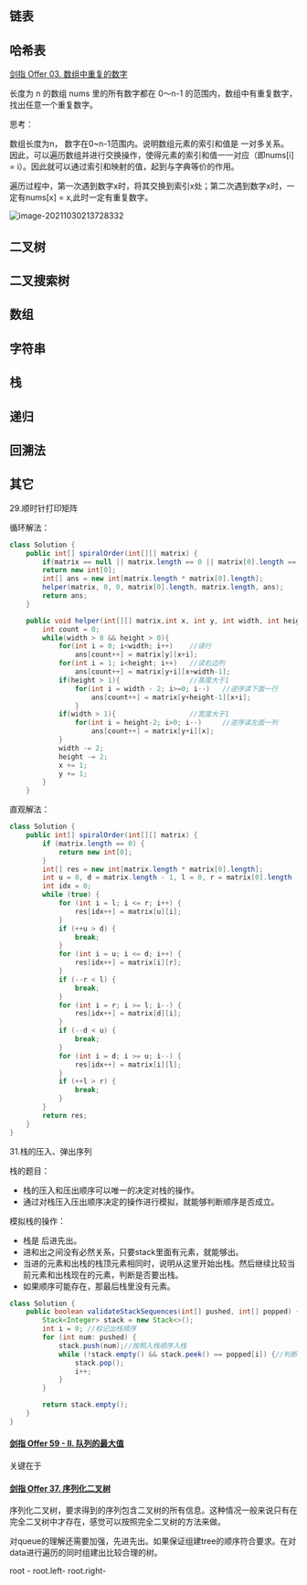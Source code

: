 ## 链表



## 哈希表

[剑指 Offer 03. 数组中重复的数字](https://leetcode-cn.com/problems/shu-zu-zhong-zhong-fu-de-shu-zi-lcof)

长度为 n 的数组 nums 里的所有数字都在 0～n-1 的范围内，数组中有重复数字，找出任意一个重复数字。

思考：

数组长度为n， 数字在0~n-1范围内。说明数组元素的索引和值是 一对多关系。 因此，可以遍历数组并进行交换操作，使得元素的索引和值一一对应（即nums[i] = i）。因此就可以通过索引和映射的值，起到与字典等价的作用。

遍历过程中，第一次遇到数字x时，将其交换到索引x处；第二次遇到数字x时，一定有nums[x] = x,此时一定有重复数字。

![image-20211030213728332](C:\Users\Mrcao\AppData\Roaming\Typora\typora-user-images\image-20211030213728332.png)





## 二叉树



## 二叉搜索树



## 数组



## 字符串



## 栈



## 递归



## 回溯法

## 其它















29.顺时针打印矩阵

循环解法：

```java
class Solution {
    public int[] spiralOrder(int[][] matrix) {
        if(matrix == null || matrix.length == 0 || matrix[0].length == 0)
        return new int[0];
        int[] ans = new int[matrix.length * matrix[0].length];
        helper(matrix, 0, 0, matrix[0].length, matrix.length, ans);
        return ans;
    }

    public void helper(int[][] matrix,int x, int y, int width, int height,int[] ans){
        int count = 0;
        while(width > 0 && height > 0){
        	for(int i = 0; i<width; i++)    //读行
                ans[count++] = matrix[y][x+i];
            for(int i = 1; i<height; i++)   //读右边列
                ans[count++] = matrix[y+i][x+width-1];
            if(height > 1){                 //高度大于1
                for(int i = width - 2; i>=0; i--)   //逆序读下面一行
                    ans[count++] = matrix[y+height-1][x+i];
                }
            if(width > 1){                  //宽度大于1
                for(int i = height-2; i>0; i--)     //逆序读左面一列
                    ans[count++] = matrix[y+i][x];
            }
            width -= 2;
            height -= 2;
            x += 1;
            y += 1;
        }
    }    
```



直观解法：

```java
class Solution {
    public int[] spiralOrder(int[][] matrix) {
        if (matrix.length == 0) {
            return new int[0];
        }
        int[] res = new int[matrix.length * matrix[0].length];
        int u = 0, d = matrix.length - 1, l = 0, r = matrix[0].length - 1;
        int idx = 0;
        while (true) {
            for (int i = l; i <= r; i++) {
                res[idx++] = matrix[u][i];
            }
            if (++u > d) {
                break;
            }
            for (int i = u; i <= d; i++) {
                res[idx++] = matrix[i][r];
            }
            if (--r < l) {
                break;
            }
            for (int i = r; i >= l; i--) {
                res[idx++] = matrix[d][i];
            }
            if (--d < u) {
                break;
            }
            for (int i = d; i >= u; i--) {
                res[idx++] = matrix[i][l];
            }
            if (++l > r) {
                break;
            }
        }
        return res;
    }
}
```





31.栈的压入、弹出序列

栈的题目：

- 栈的压入和压出顺序可以唯一的决定对栈的操作。
- 通过对栈压入压出顺序决定的操作进行模拟，就能够判断顺序是否成立。

模拟栈的操作：

- 栈是 后进先出。
- 进和出之间没有必然关系，只要stack里面有元素，就能够出。
- 当进的元素和出栈的栈顶元素相同时，说明从这里开始出栈。然后继续比较当前元素和出栈现在的元素，判断是否要出栈。
- 如果顺序可能存在，那最后栈里没有元素。



```java
class Solution {
    public boolean validateStackSequences(int[] pushed, int[] popped) {
        Stack<Integer> stack = new Stack<>();
        int i = 0; //标记出栈顺序
        for (int num: pushed) {
            stack.push(num);//按照入栈顺序入栈
            while (!stack.empty() && stack.peek() == popped[i]) {//判断并循环出栈。
                stack.pop();
                i++;
            }
        }

        return stack.empty();
    }
}
```





#### [剑指 Offer 59 - II. 队列的最大值](https://leetcode-cn.com/problems/dui-lie-de-zui-da-zhi-lcof/)

关键在于







#### [剑指 Offer 37. 序列化二叉树](https://leetcode-cn.com/problems/xu-lie-hua-er-cha-shu-lcof/)



序列化二叉树，要求得到的序列包含二叉树的所有信息。这种情况一般来说只有在完全二叉树中才存在，感觉可以按照完全二叉树的方法来做。



对queue的理解还需要加强，先进先出。如果保证组建tree的顺序符合要求。在对data进行遍历的同时组建出比较合理的树。

root - root.left- root.right-
